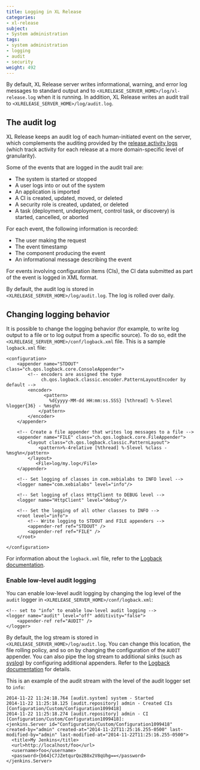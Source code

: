 ```yaml
---
title: Logging in XL Release
categories:
- xl-release
subject:
- System administration
tags:
- system administration
- logging
- audit
- security
weight: 492
---
```


By default, XL Release server writes informational, warning, and error log messages to standard output and to `<XLRELEASE_SERVER_HOME>/log/xl-release.log` when it is running. In addition, XL Release writes an audit trail to `<XLRELEASE_SERVER_HOME>/log/audit.log`.

## The audit log

XL Release keeps an audit log of each human-initiated event on the server, which complements the auditing provided by the [release activity logs](/xl-release/concept/release-activity-logs.html) (which track activity for each release at a more domain-specific level of granularity).

Some of the events that are logged in the audit trail are:

* The system is started or stopped
* A user logs into or out of the system
* An application is imported
* A CI is created, updated, moved, or deleted
* A security role is created, updated, or deleted
* A task (deployment, undeployment, control task, or discovery) is started, cancelled, or aborted

For each event, the following information is recorded:

* The user making the request
* The event timestamp
* The component producing the event
* An informational message describing the event

For events involving configuration items (CIs), the CI data submitted as part of the event is logged in XML format.

By default, the audit log is stored in `<XLRELEASE_SERVER_HOME>/log/audit.log`. The log is rolled over daily.

## Changing logging behavior

It is possible to change the logging behavior (for example, to write log output to a file or to log output from a specific source). To do so, edit the `<XLRELEASE_SERVER_HOME>/conf/logback.xml` file. This is a sample `logback.xml` file:

    <configuration>
        <appender name="STDOUT" class="ch.qos.logback.core.ConsoleAppender">
            <!-- encoders are assigned the type
                 ch.qos.logback.classic.encoder.PatternLayoutEncoder by default -->
            <encoder>
                  <pattern>
                    %d{yyyy-MM-dd HH:mm:ss.SSS} [%thread] %-5level %logger{36} - %msg%n
                </pattern>
            </encoder>
        </appender>

        <!-- Create a file appender that writes log messages to a file -->
        <appender name="FILE" class="ch.qos.logback.core.FileAppender">
            <layout class="ch.qos.logback.classic.PatternLayout">
                <pattern>%-4relative [%thread] %-5level %class - %msg%n</pattern>
            </layout>
               <File>log/my.log</File>
        </appender>

        <!-- Set logging of classes in com.xebialabs to INFO level -->
        <logger name="com.xebialabs" level="info"/>

        <!-- Set logging of class HttpClient to DEBUG level -->
        <logger name="HttpClient" level="debug"/>

        <!-- Set the logging of all other classes to INFO -->
        <root level="info">
            <!-- Write logging to STDOUT and FILE appenders -->
            <appender-ref ref="STDOUT" />
            <appender-ref ref="FILE" />
        </root>

    </configuration>

For information about the `logback.xml` file, refer to the [Logback documentation](http://logback.qos.ch/manual/).

### Enable low-level audit logging

You can enable low-level audit logging by changing the log level of the `audit` logger in `<XLRELEASE_SERVER_HOME>/conf/logback.xml`:

    <!-- set to "info" to enable low-level audit logging -->
    <logger name="audit" level="off" additivity="false">
        <appender-ref ref="AUDIT" />
    </logger>

By default, the log stream is stored in `<XLRELEASE_SERVER_HOME>/log/audit.log`. You can change this location, the file rolling policy, and so on by changing the configuration of the `AUDIT` appender. You can also pipe the log stream to additional sinks (such as [syslog](http://logback.qos.ch/manual/appenders.html#SyslogAppender)) by configuring additional appenders. Refer to the [Logback documentation](http://logback.qos.ch/manual/) for details.

This is an example of the audit stream with the level of the audit logger set to `info`:

	2014-11-22 11:24:18.764 [audit.system] system - Started
	2014-11-22 11:25:18.125 [audit.repository] admin - Created CIs [Configuration/Custom/Configuration1099418]
	2014-11-22 11:25:18.274 [audit.repository] admin - CI [Configuration/Custom/Configuration1099418]:
	<jenkins.Server id="Configuration/Custom/Configuration1099418" created-by="admin" created-at="2014-11-22T11:25:16.255-0500" last-modified-by="admin" last-modified-at="2014-11-22T11:25:16.255-0500">
	  <title>My Jenkins</title>
	  <url>http://localhost/foo</url>
	  <username>foo</username>
	  <password>{b64}C7JZetqurQo2B8x2V8qUhg==</password>
	</jenkins.Server>

